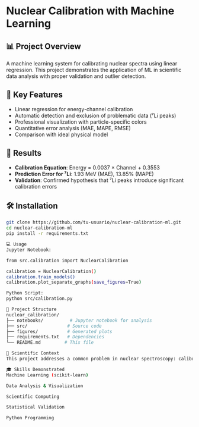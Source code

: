 # Nuclear Calibration with Machine Learning

## 📊 Project Overview
A machine learning system for calibrating nuclear spectra using linear regression. This project demonstrates the application of ML in scientific data analysis with proper validation and outlier detection.

## 🎯 Key Features
- Linear regression for energy-channel calibration
- Automatic detection and exclusion of problematic data (⁷Li peaks)
- Professional visualization with particle-specific colors
- Quantitative error analysis (MAE, MAPE, RMSE)
- Comparison with ideal physical model

## 🚀 Results
- **Calibration Equation**: Energy = 0.0037 × Channel + 0.3553
- **Prediction Error for ⁷Li**: 1.93 MeV (MAE), 13.85% (MAPE)
- **Validation**: Confirmed hypothesis that ⁷Li peaks introduce significant calibration errors

## 🛠️ Installation
```bash
git clone https://github.com/tu-usuario/nuclear-calibration-ml.git
cd nuclear-calibration-ml
pip install -r requirements.txt

💻 Usage
Jupyter Notebook:

from src.calibration import NuclearCalibration

calibration = NuclearCalibration()
calibration.train_models()
calibration.plot_separate_graphs(save_figures=True)

Python Script:
python src/calibration.py

📁 Project Structure
nuclear_calibration/
├── notebooks/          # Jupyter notebook for analysis
├── src/               # Source code
├── figures/           # Generated plots
├── requirements.txt   # Dependencies
└── README.md         # This file

🔬 Scientific Context
This project addresses a common problem in nuclear spectroscopy: calibrating detector channels to energy values. The ML approach provides a quantitative method for identifying and handling problematic measurements.

🎓 Skills Demonstrated
Machine Learning (scikit-learn)

Data Analysis & Visualization

Scientific Computing

Statistical Validation

Python Programming


